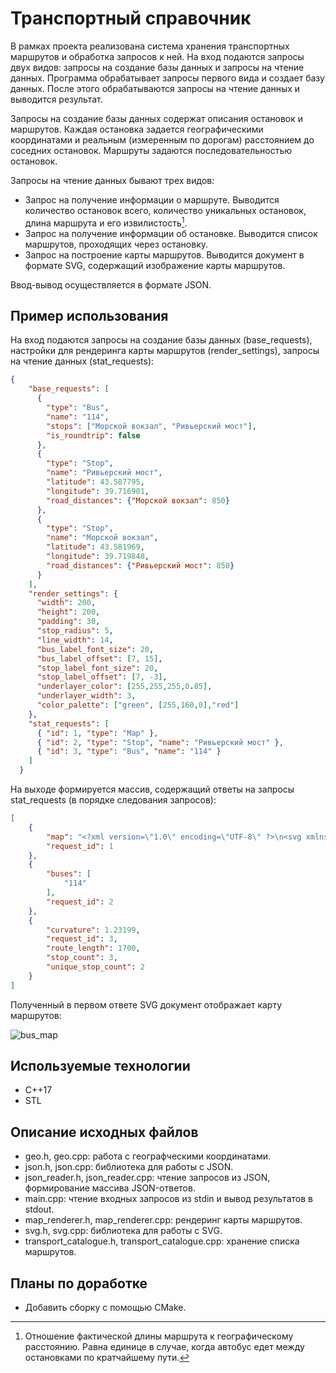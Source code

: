 # Транспортный справочник
В рамках проекта реализована система хранения транспортных маршрутов и обработка запросов к ней. На вход подаются запросы двух видов: запросы на создание базы данных и запросы на чтение данных. Программа обрабатывает запросы первого вида и создает базу данных. После этого обрабатываются запросы на чтение данных и выводится результат. 

Запросы на создание базы данных содержат описания остановок и маршрутов. Каждая остановка задается географическими координатами и реальным (измеренным по дорогам) расстоянием до соседних остановок. Маршруты задаются последовательностью остановок.

Запросы на чтение данных бывают трех видов:
- Запрос на получение информации о маршруте. Выводится количество остановок всего, количество уникальных остановок, длина маршрута и его извилистость[^1].
- Запрос на получение информации об остановке. Выводится список маршрутов, проходящих через остановку.
- Запрос на построение карты маршрутов. Выводится документ в формате SVG, содержащий изображение карты маршрутов.

[^1]: Отношение фактической длины маршрута к географическому расстоянию. Равна единице в случае, когда автобус едет между остановками по кратчайшему пути.

Ввод-вывод осуществляется в формате JSON.

## Пример использования
На вход подаются запросы на создание базы данных (base_requests), настройки для рендеринга карты маршрутов (render_settings), запросы на чтение данных (stat_requests):
```json
{
    "base_requests": [
      {
        "type": "Bus",
        "name": "114",
        "stops": ["Морской вокзал", "Ривьерский мост"],
        "is_roundtrip": false
      },
      {
        "type": "Stop",
        "name": "Ривьерский мост",
        "latitude": 43.587795,
        "longitude": 39.716901,
        "road_distances": {"Морской вокзал": 850}
      },
      {
        "type": "Stop",
        "name": "Морской вокзал",
        "latitude": 43.581969,
        "longitude": 39.719848,
        "road_distances": {"Ривьерский мост": 850}
      }
    ],
    "render_settings": {
      "width": 200,
      "height": 200,
      "padding": 30,
      "stop_radius": 5,
      "line_width": 14,
      "bus_label_font_size": 20,
      "bus_label_offset": [7, 15],
      "stop_label_font_size": 20,
      "stop_label_offset": [7, -3],
      "underlayer_color": [255,255,255,0.85],
      "underlayer_width": 3,
      "color_palette": ["green", [255,160,0],"red"]
    },
    "stat_requests": [
      { "id": 1, "type": "Map" },
      { "id": 2, "type": "Stop", "name": "Ривьерский мост" },
      { "id": 3, "type": "Bus", "name": "114" }
    ]
  }
```

На выходе формируется массив, содержащий ответы на запросы stat_requests (в порядке следования запросов):
```json
[
    {
        "map": "<?xml version=\"1.0\" encoding=\"UTF-8\" ?>\n<svg xmlns=\"http://www.w3.org/2000/svg\" version=\"1.1\">\n  <polyline points=\"100.817,170 30,30 100.817,170\" fill=\"none\" stroke=\"green\" stroke-width=\"14\" stroke-linecap=\"round\" stroke-linejoin=\"round\"/>\n  <text x=\"100.817\" y=\"170\" dx=\"7\" dy=\"15\" font-size=\"20\" font-family=\"Verdana\" font-weight=\"bold\" fill=\"rgba(255,255,255,0.85)\" stroke=\"rgba(255,255,255,0.85)\" stroke-width=\"3\" stroke-linecap=\"round\" stroke-linejoin=\"round\">114</text>\n  <text x=\"100.817\" y=\"170\" dx=\"7\" dy=\"15\" font-size=\"20\" font-family=\"Verdana\" font-weight=\"bold\" fill=\"green\">114</text>\n  <text x=\"30\" y=\"30\" dx=\"7\" dy=\"15\" font-size=\"20\" font-family=\"Verdana\" font-weight=\"bold\" fill=\"rgba(255,255,255,0.85)\" stroke=\"rgba(255,255,255,0.85)\" stroke-width=\"3\" stroke-linecap=\"round\" stroke-linejoin=\"round\">114</text>\n  <text x=\"30\" y=\"30\" dx=\"7\" dy=\"15\" font-size=\"20\" font-family=\"Verdana\" font-weight=\"bold\" fill=\"green\">114</text>\n  <circle cx=\"100.817\" cy=\"170\" r=\"5\" fill=\"white\"/>\n  <circle cx=\"30\" cy=\"30\" r=\"5\" fill=\"white\"/>\n  <text x=\"100.817\" y=\"170\" dx=\"7\" dy=\"-3\" font-size=\"20\" font-family=\"Verdana\" fill=\"rgba(255,255,255,0.85)\" stroke=\"rgba(255,255,255,0.85)\" stroke-width=\"3\" stroke-linecap=\"round\" stroke-linejoin=\"round\">Морской вокзал</text>\n  <text x=\"100.817\" y=\"170\" dx=\"7\" dy=\"-3\" font-size=\"20\" font-family=\"Verdana\" fill=\"black\">Морской вокзал</text>\n  <text x=\"30\" y=\"30\" dx=\"7\" dy=\"-3\" font-size=\"20\" font-family=\"Verdana\" fill=\"rgba(255,255,255,0.85)\" stroke=\"rgba(255,255,255,0.85)\" stroke-width=\"3\" stroke-linecap=\"round\" stroke-linejoin=\"round\">Ривьерский мост</text>\n  <text x=\"30\" y=\"30\" dx=\"7\" dy=\"-3\" font-size=\"20\" font-family=\"Verdana\" fill=\"black\">Ривьерский мост</text>\n</svg>",
        "request_id": 1
    },
    {
        "buses": [
            "114"
        ],
        "request_id": 2
    },
    {
        "curvature": 1.23199,
        "request_id": 3,
        "route_length": 1700,
        "stop_count": 3,
        "unique_stop_count": 2
    }
]
```
Полученный в первом ответе SVG документ отображает карту маршрутов:

![bus_map](https://user-images.githubusercontent.com/84812761/224555584-f056da79-5a4b-4fa3-b61a-350bb5a46ecd.svg)

## Используемые технологии
- С++17
- STL

## Описание исходных файлов
- geo.h, geo.cpp: работа с географческими координатами.
- json.h, json.cpp: библиотека для работы с JSON.
- json_reader.h, json_reader.cpp: чтение запросов из JSON, формирование массива JSON-ответов.
- main.cpp: чтение входных запросов из stdin и вывод результатов в stdout.
- map_renderer.h, map_renderer.cpp: рендеринг карты маршрутов.
- svg.h, svg.cpp: библиотека для работы с SVG.
- transport_catalogue.h, transport_catalogue.cpp: хранение списка маршрутов.

## Планы по доработке
- Добавить сборку с помощью CMake.
